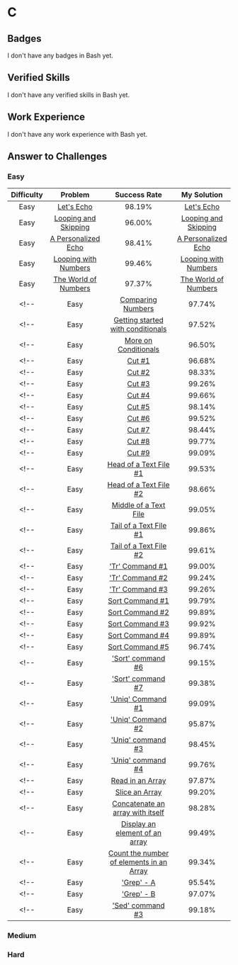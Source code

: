 # C

## Badges

I don't have any badges in Bash yet.

## Verified Skills

I don't have any verified skills in Bash yet.

## Work Experience

I don't have any work experience with Bash yet.

## Answer to Challenges

### Easy

| Difficulty | Problem | Success Rate | My Solution |
|:----------:|:-------:|:------------:|:-----------:|
| Easy | [Let's Echo](https://www.hackerrank.com/challenges/bash-tutorials-lets-echo) | 98.19% | [Let's Echo](https://github.com/Yokozuna59/competitive-programming/tree/master/hackerrank/shell/bash-tutorials-lets-echo.sh) |
| Easy | [Looping and Skipping](https://www.hackerrank.com/challenges/bash-tutorials---looping-and-skipping) | 96.00% | [Looping and Skipping](https://github.com/Yokozuna59/competitive-programming/tree/master/hackerrank/bash/bash-tutorials---looping-and-skipping.sh) |
| Easy | [A Personalized Echo](https://www.hackerrank.com/challenges/bash-tutorials---a-personalized-echo) | 98.41% | [A Personalized Echo](https://github.com/Yokozuna59/competitive-programming/tree/master/hackerrank/bash/bash-tutorials---a-personalized-echo.sh) |
| Easy | [Looping with Numbers](https://www.hackerrank.com/challenges/bash-tutorials---looping-with-numbers) | 99.46% | [Looping with Numbers](https://github.com/Yokozuna59/competitive-programming/tree/master/hackerrank/bash/bash-tutorials---looping-with-numbers.sh) |
| Easy | [The World of Numbers](https://www.hackerrank.com/challenges/bash-tutorials---the-world-of-numbers) | 97.37% | [The World of Numbers](https://github.com/Yokozuna59/competitive-programming/tree/master/hackerrank/bash/bash-tutorials---the-world-of-numbers.sh) |
<!-- | Easy | [Comparing Numbers](https://www.hackerrank.com/challenges/bash-tutorials---comparing-numbers) | 97.74% | [Comparing Numbers](https://github.com/Yokozuna59/competitive-programming/tree/master/hackerrank/bash/bash-tutorials---comparing-numbers.sh) | -->
<!-- | Easy | [Getting started with conditionals](https://www.hackerrank.com/challenges/bash-tutorials---getting-started-with-conditionals) | 97.52% | [Getting started with conditionals](https://github.com/Yokozuna59/competitive-programming/tree/master/hackerrank/bash/bash-tutorials---getting-started-with-conditionals.sh) | -->
<!-- | Easy | [More on Conditionals](https://www.hackerrank.com/challenges/bash-tutorials---more-on-conditionals) | 96.50% | [More on Conditionals](https://github.com/Yokozuna59/competitive-programming/tree/master/hackerrank/bash/bash-tutorials---more-on-conditionals.sh) | -->
<!-- | Easy | [Cut #1](https://www.hackerrank.com/challenges/text-processing-cut-1) | 96.68% | [Cut #1](https://github.com/Yokozuna59/competitive-programming/tree/master/hackerrank/bash/text-processing-cut-1.sh) | -->
<!-- | Easy | [Cut #2](https://www.hackerrank.com/challenges/text-processing-cut-2) | 98.33% | [Cut #2](https://github.com/Yokozuna59/competitive-programming/tree/master/hackerrank/bash/text-processing-cut-2.sh) | -->
<!-- | Easy | [Cut #3](https://www.hackerrank.com/challenges/text-processing-cut-3) | 99.26% | [Cut #3](https://github.com/Yokozuna59/competitive-programming/tree/master/hackerrank/bash/text-processing-cut-3.sh) | -->
<!-- | Easy | [Cut #4](https://www.hackerrank.com/challenges/text-processing-cut-4) | 99.66% | [Cut #4](https://github.com/Yokozuna59/competitive-programming/tree/master/hackerrank/bash/text-processing-cut-4.sh) | -->
<!-- | Easy | [Cut #5](https://www.hackerrank.com/challenges/text-processing-cut-5) | 98.14% | [Cut #5](https://github.com/Yokozuna59/competitive-programming/tree/master/hackerrank/bash/text-processing-cut-5.sh) | -->
<!-- | Easy | [Cut #6](https://www.hackerrank.com/challenges/text-processing-cut-6) | 99.52% | [Cut #6](https://github.com/Yokozuna59/competitive-programming/tree/master/hackerrank/bash/text-processing-cut-6.sh) | -->
<!-- | Easy | [Cut #7](https://www.hackerrank.com/challenges/text-processing-cut-7) | 98.44% | [Cut #7](https://github.com/Yokozuna59/competitive-programming/tree/master/hackerrank/bash/text-processing-cut-7.sh) | -->
<!-- | Easy | [Cut #8](https://www.hackerrank.com/challenges/text-processing-cut-8) | 99.77% | [Cut #8](https://github.com/Yokozuna59/competitive-programming/tree/master/hackerrank/bash/text-processing-cut-8.sh) | -->
<!-- | Easy | [Cut #9](https://www.hackerrank.com/challenges/text-processing-cut-9) | 99.09% | [Cut #9](https://github.com/Yokozuna59/competitive-programming/tree/master/hackerrank/bash/text-processing-cut-9.sh) | -->
<!-- | Easy | [Head of a Text File #1](https://www.hackerrank.com/challenges/text-processing-head-1) | 99.53% | [Head of a Text File #1](https://github.com/Yokozuna59/competitive-programming/tree/master/hackerrank/bash/text-processing-head-1.sh) | -->
<!-- | Easy | [Head of a Text File #2](https://www.hackerrank.com/challenges/text-processing-head-2) | 98.66% | [Head of a Text File #2](https://github.com/Yokozuna59/competitive-programming/tree/master/hackerrank/bash/text-processing-head-2.sh) | -->
<!-- | Easy | [Middle of a Text File](https://www.hackerrank.com/challenges/text-processing-in-linux---the-middle-of-a-text-file) | 99.05% | [Middle of a Text File](https://github.com/Yokozuna59/competitive-programming/tree/master/hackerrank/bash/text-processing-in-linux---the-middle-of-a-text-file.sh) | -->
<!-- | Easy | [Tail of a Text File #1](https://www.hackerrank.com/challenges/text-processing-tail-1) | 99.86% | [Tail of a Text File #1](https://github.com/Yokozuna59/competitive-programming/tree/master/hackerrank/bash/text-processing-tail-1.sh) | -->
<!-- | Easy | [Tail of a Text File #2](https://www.hackerrank.com/challenges/text-processing-tail-2) | 99.61% | [Tail of a Text File #2](https://github.com/Yokozuna59/competitive-programming/tree/master/hackerrank/bash/text-processing-tail-2.sh) | -->
<!-- | Easy | ['Tr' Command #1](https://www.hackerrank.com/challenges/text-processing-tr-1) | 99.00% | ['Tr' Command #1](https://github.com/Yokozuna59/competitive-programming/tree/master/hackerrank/bash/text-processing-tr-1.sh) | -->
<!-- | Easy | ['Tr' Command #2](https://www.hackerrank.com/challenges/text-processing-tr-2) | 99.24% | ['Tr' Command #2](https://github.com/Yokozuna59/competitive-programming/tree/master/hackerrank/bash/text-processing-tr-2.sh) | -->
<!-- | Easy | ['Tr' Command #3](https://www.hackerrank.com/challenges/text-processing-tr-3) | 99.26% | ['Tr' Command #3](https://github.com/Yokozuna59/competitive-programming/tree/master/hackerrank/bash/text-processing-tr-3.sh) | -->
<!-- | Easy | [Sort Command #1](https://www.hackerrank.com/challenges/text-processing-sort-1) | 99.79% | [Sort Command #1](https://github.com/Yokozuna59/competitive-programming/tree/master/hackerrank/bash/text-processing-sort-1.sh) | -->
<!-- | Easy | [Sort Command #2](https://www.hackerrank.com/challenges/text-processing-sort-2) | 99.89% | [Sort Command #2](https://github.com/Yokozuna59/competitive-programming/tree/master/hackerrank/bash/text-processing-sort-2.sh) | -->
<!-- | Easy | [Sort Command #3](https://www.hackerrank.com/challenges/text-processing-sort-3) | 99.92% | [Sort Command #3](https://github.com/Yokozuna59/competitive-programming/tree/master/hackerrank/bash/text-processing-sort-3.sh) | -->
<!-- | Easy | [Sort Command #4](https://www.hackerrank.com/challenges/text-processing-sort-4) | 99.89% | [Sort Command #4](https://github.com/Yokozuna59/competitive-programming/tree/master/hackerrank/bash/text-processing-sort-4.sh) | -->
<!-- | Easy | [Sort Command #5](https://www.hackerrank.com/challenges/text-processing-sort-5) | 96.74% | [Sort Command #5](https://github.com/Yokozuna59/competitive-programming/tree/master/hackerrank/bash/text-processing-sort-5.sh) | -->
<!-- | Easy | ['Sort' command #6](https://www.hackerrank.com/challenges/text-processing-sort-6) | 99.15% | ['Sort' command #6](https://github.com/Yokozuna59/competitive-programming/tree/master/hackerrank/bash/text-processing-sort-6.sh) | -->
<!-- | Easy | ['Sort' command #7](https://www.hackerrank.com/challenges/text-processing-sort-7) | 99.38% | ['Sort' command #7](https://github.com/Yokozuna59/competitive-programming/tree/master/hackerrank/bash/text-processing-sort-7.sh) | -->
<!-- | Easy | ['Uniq' Command #1](https://www.hackerrank.com/challenges/text-processing-in-linux-the-uniq-command-1) | 99.09% | ['Uniq' Command #1](https://github.com/Yokozuna59/competitive-programming/tree/master/hackerrank/bash/text-processing-in-linux-the-uniq-command-1.sh) | -->
<!-- | Easy | ['Uniq' Command #2](https://www.hackerrank.com/challenges/text-processing-in-linux-the-uniq-command-2) | 95.87% | ['Uniq' Command #2](https://github.com/Yokozuna59/competitive-programming/tree/master/hackerrank/bash/text-processing-in-linux-the-uniq-command-2.sh) | -->
<!-- | Easy | ['Uniq' command #3](https://www.hackerrank.com/challenges/text-processing-in-linux-the-uniq-command-3) | 98.45% | ['Uniq' command #3](https://github.com/Yokozuna59/competitive-programming/tree/master/hackerrank/bash/text-processing-in-linux-the-uniq-command-3.sh) | -->
<!-- | Easy | ['Uniq' command #4](https://www.hackerrank.com/challenges/text-processing-in-linux-the-uniq-command-4) | 99.76% | ['Uniq' command #4](https://github.com/Yokozuna59/competitive-programming/tree/master/hackerrank/bash/text-processing-in-linux-the-uniq-command-4.sh) | -->
<!-- | Easy | [Read in an Array](https://www.hackerrank.com/challenges/bash-tutorials-read-in-an-array) | 97.87% | [Read in an Array](https://github.com/Yokozuna59/competitive-programming/tree/master/hackerrank/bash/bash-tutorials-read-in-an-array.sh) | -->
<!-- | Easy | [Slice an Array](https://www.hackerrank.com/challenges/bash-tutorials-slice-an-array) | 99.20% | [Slice an Array](https://github.com/Yokozuna59/competitive-programming/tree/master/hackerrank/bash/bash-tutorials-slice-an-array.sh) | -->
<!-- | Easy | [Concatenate an array with itself](https://www.hackerrank.com/challenges/bash-tutorials-concatenate-an-array-with-itself) | 98.28% | [Concatenate an array with itself](https://github.com/Yokozuna59/competitive-programming/tree/master/hackerrank/bash/bash-tutorials-concatenate-an-array-with-itself.sh) | -->
<!-- | Easy | [Display an element of an array](https://www.hackerrank.com/challenges/bash-tutorials-display-the-third-element-of-an-array) | 99.49% | [Display an element of an array](https://github.com/Yokozuna59/competitive-programming/tree/master/hackerrank/bash/bash-tutorials-display-the-third-element-of-an-array.sh) | -->
<!-- | Easy | [Count the number of elements in an Array](https://www.hackerrank.com/challenges/bash-tutorials-count-the-number-of-elements-in-an-array) | 99.34% | [Count the number of elements in an Array](https://github.com/Yokozuna59/competitive-programming/tree/master/hackerrank/bash/bash-tutorials-count-the-number-of-elements-in-an-array.sh) | -->
<!-- | Easy | ['Grep' - A](https://www.hackerrank.com/challenges/text-processing-in-linux-the-grep-command-4) | 95.54% | ['Grep' - A](https://github.com/Yokozuna59/competitive-programming/tree/master/hackerrank/bash/text-processing-in-linux-the-grep-command-4.sh) | -->
<!-- | Easy | ['Grep' - B](https://www.hackerrank.com/challenges/text-processing-in-linux-the-grep-command-5) | 97.07% | ['Grep' - B](https://github.com/Yokozuna59/competitive-programming/tree/master/hackerrank/bash/text-processing-in-linux-the-grep-command-5.sh) | -->
<!-- | Easy | ['Sed' command #3](https://www.hackerrank.com/challenges/text-processing-in-linux-the-sed-command-3) | 99.18% | ['Sed' command #3](https://github.com/Yokozuna59/competitive-programming/tree/master/hackerrank/bash/text-processing-in-linux-the-sed-command-3.sh) | -->

### Medium

### Hard
